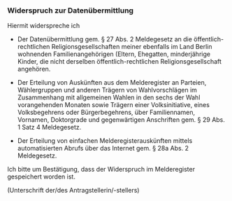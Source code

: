 ### Widerspruch zur Datenübermittlung

Hiermit widerspreche ich
+ Der Datenübermittlung gem. § 27 Abs. 2 Meldegesetz an die öffentlich-rechtlichen Religionsgesellschaften meiner ebenfalls im Land Berlin wohnenden Familienangehörigen (Eltern, Ehegatten, minderjährige Kinder, die nicht derselben öffentlich-rechtlichen Religionsgesellschaft angehören.

+ Der Erteilung von Auskünften aus dem Melderegister an Parteien, Wählergruppen und anderen Trägern von Wahlvorschlägen im Zusammenhang mit allgemeinen Wahlen in den sechs der Wahl vorangehenden Monaten sowie Trägern einer Volksinitiative, eines Volksbegehrens oder Bürgerbegehrens, über Familiennamen, Vornamen, Doktorgrade und gegenwärtigen Anschriften gem. § 29 Abs. 1 Satz 4 Meldegesetz.

+ Der Erteilung von einfachen Melderegisterauskünften mittels automatisierten Abrufs über das Internet gem. § 28a Abs. 2 Meldegesetz.

Ich bitte um Bestätigung, dass der Widerspruch im Melderegister gespeichert worden ist.

(Unterschrift der/des Antragstellerin/-stellers)
